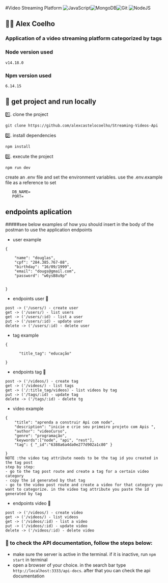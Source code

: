 #Video Streaming Platform 
![JavaScript](https://img.shields.io/badge/javascript-%23323330.svg?style=for-the-badge&logo=javascript&logoColor=%23F7DF1E)![MongoDB](https://img.shields.io/badge/MongoDB-%234ea94b.svg?style=for-the-badge&logo=mongodb&logoColor=white)![Git](https://img.shields.io/badge/git-%23F05033.svg?style=for-the-badge&logo=git&logoColor=white)	![NodeJS](https://img.shields.io/badge/node.js-6DA55F?style=for-the-badge&logo=node.js&logoColor=white)

##  👨‍💻   Alex Coelho 

### Application of a video streaming platform categorized by tags
### Node version used
```
v14.18.0
```
### Npm version used
```
6.14.15
```


## :beginner: get project and run locally
1️⃣. clone the project
 ```
 git clone https://github.com/alexcastelocoelho/Streaming-Videos-Api
 ```
2️⃣. install dependencies
 ```
 npm install
 ```
3️⃣. execute the project
 ```
 npm run dev
 ```
create an .env file and set the environment variables. use the .env.example file as a reference to set
 ```
    DB_NAME=
    PORT=

 ```

## endpoints aplication 
#####see below examples of how you should insert in the body of the postman to use the application endpoints
* user example
```
{
	
	"name": "douglas",
	"cpf": "284.385.767-88",
	"birthday": "16/09/1999",
	"email": "dougs@gmail.com",
	"password": "w6ysB8u9p"    
	
	
}
```

* endpoints user 🧑
 ```
 post -> ('/users/) - create user
 get -> ('/users/) - list users
 get -> ('/users/:id) - list a user
 put -> ('/users/:id) - update user
 delete -> ('/users/:id) - delete user
 ```

* tag example
```
{
	
	  "title_tag": "educação"	

}
```
 * endpoints tag 📝  
 ```
 post -> ('/videos/) - create tag
 get -> ('/videos/) - list tags
 get -> ('/:title_tag/videos) - list videos by tag
 put -> ('/tags/:id) - update tag
 delete -> ('/tags/:id) - delete tg
 ```

* video example
```
{
	"title": "aprenda a construir Api com node",
	"description": "inicie e crie seu primeiro projeto com Apis ",
	"author": "videoCurso",
	"genre": "programação",
	"keywords":["node", "api", "rest"],	
	"tag": { "_id":"6388a6a4da0e277d902a1c80" }
		
}
NOTE :the video tag attribute needs to be the tag id you created in the tag post
step by step:
- go to the tag post route and create a tag for a certain video category
- copy the id generated by that tag
- go to the video post route and create a video for that category you want to categorize. in the video tag attribute you paste the id generated by tag
```

 * endpoints video 🎥 
 ```
 post -> ('/videos/) - create video
 get -> ('/videos/) - list videos
 get -> ('/videos/:id) - list a video
 put -> ('/videos/:id) - update video
 delete -> ('/videos/:id) - delete video
 ```

 

 ### :scroll: to check the API documentation, follow the steps below:
* make sure the server is active in the terminal. if it is inactive, run `npm start` in terminal
* open a browser of your choice. in the search bar type `http://localhost:3333/api-docs`. after that you can check the api documentation